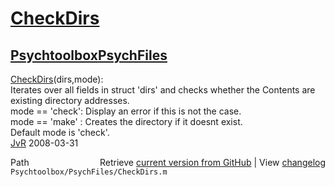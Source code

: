 # [CheckDirs](CheckDirs)
## [Psychtoolbox](Psychtoolbox)[PsychFiles](PsychFiles)

[CheckDirs](CheckDirs)(dirs,mode):  
Iterates over all fields in struct 'dirs' and checks whether the Contents are existing directory addresses.  
mode == 'check': Display an error if this is not the case.  
mode == 'make' : Creates the directory if it doesnt exist.  
Default mode is 'check'.  
[JvR](JvR) 2008-03-31  




<div class="code_header" style="text-align:right;">
  <span style="float:left;">Path&nbsp;&nbsp;</span> <span class="counter">Retrieve <a href=
  "https://raw.github.com/Psychtoolbox-3/Psychtoolbox-3/beta/Psychtoolbox/PsychFiles/CheckDirs.m">current version from GitHub</a> | View <a href=
  "https://github.com/Psychtoolbox-3/Psychtoolbox-3/commits/beta/Psychtoolbox/PsychFiles/CheckDirs.m">changelog</a></span>
</div>
<div class="code">
  <code>Psychtoolbox/PsychFiles/CheckDirs.m</code>
</div>

